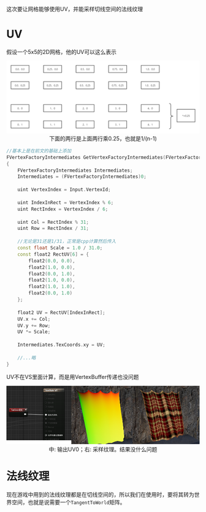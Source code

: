 这次要让网格能够使用UV，并能采样切线空间的法线纹理

# UV

假设一个5x5的2D网格，他的UV可以这么表示
<div align=center><img src="../../../img/UPrimitiveComponent/UV.png"><div>下面的两行是上面两行乘0.25，也就是1/(n-1)</div></div>  


```cpp
//基本上是在前文的基础上添加
FVertexFactoryIntermediates GetVertexFactoryIntermediates(FVertexFactoryInput Input)
{
	FVertexFactoryIntermediates Intermediates;
	Intermediates = (FVertexFactoryIntermediates)0;

	uint VertexIndex = Input.VertexId;

    uint IndexInRect = VertexIndex % 6;
    uint RectIndex = VertexIndex / 6;

    uint Col = RectIndex % 31;
    uint Row = RectIndex / 31;

    //无论是31还是1/31，正常是cpp计算然后传入
    const float Scale = 1.0 / 31.0;
    const float2 RectUV[6] = {
        float2(0.0, 0.0),
        float2(1.0, 0.0),
        float2(0.0, 1.0),
        float2(1.0, 0.0),
        float2(1.0, 1.0),
        float2(0.0, 1.0)
    };

    float2 UV = RectUV[IndexInRect];
    UV.x += Col;
    UV.y += Row;
    UV *= Scale;

    Intermediates.TexCoords.xy = UV;

    //...略
}
```  
UV不在VS里面计算，而是用VertexBuffer传递也没问题

<div align=center><img src="../../../img/physics/UV.png"><div>中: 输出UV0；右: 采样纹理。结果没什么问题</div></div>  

# 法线纹理
现在游戏中用到的法线纹理都是在切线空间的，所以我们在使用时，要将其转为世界空间，也就是说需要一个`TangentToWorld`矩阵。  
